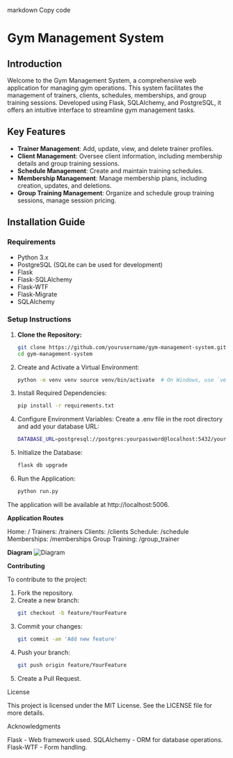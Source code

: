 markdown
Copy code
# Gym Management System

## Introduction

Welcome to the Gym Management System, a comprehensive web application for managing gym operations. This system facilitates the management of trainers, clients, schedules, memberships, and group training sessions. Developed using Flask, SQLAlchemy, and PostgreSQL, it offers an intuitive interface to streamline gym management tasks.

## Key Features

- **Trainer Management**: Add, update, view, and delete trainer profiles.
- **Client Management**: Oversee client information, including membership details and group training sessions.
- **Schedule Management**: Create and maintain training schedules.
- **Membership Management**: Manage membership plans, including creation, updates, and deletions.
- **Group Training Management**: Organize and schedule group training sessions, manage session pricing.

## Installation Guide

### Requirements

- Python 3.x
- PostgreSQL (SQLite can be used for development)
- Flask
- Flask-SQLAlchemy
- Flask-WTF
- Flask-Migrate
- SQLAlchemy

### Setup Instructions

1. **Clone the Repository:**
   ```bash
   git clone https://github.com/yourusername/gym-management-system.git
   cd gym-management-system
2. Create and Activate a Virtual Environment:
   ```bash 
   python -m venv venv source venv/bin/activate  # On Windows, use `venv\Scripts\activate`

3. Install Required Dependencies:
   ```bash 
   pip install -r requirements.txt

4. Configure Environment Variables: Create a .env file in the root directory and add your database URL:
   ```bash
   DATABASE_URL=postgresql://postgres:yourpassword@localhost:5432/yourdatabase
   
5. Initialize the Database:
   ```bash
   flask db upgrade

6. Run the Application:
   ```bash
   python run.py

The application will be available at http://localhost:5006.

**Application Routes**

Home: /
Trainers: /trainers
Clients: /clients
Schedule: /schedule
Memberships: /memberships
Group Training: /group_trainer

**Diagram**
![Diagram](https://github.com/yourusername/gym-management-system/blob/main/images/diagrama.png)

**Contributing**

To contribute to the project:

1. Fork the repository.
2. Create a new branch:
   ```bash
   git checkout -b feature/YourFeature

3. Commit your changes:
   ```bash
   git commit -am 'Add new feature'

4. Push your branch:
   ```bash
   git push origin feature/YourFeature
   
5. Create a Pull Request.

License

This project is licensed under the MIT License. See the LICENSE file for more details.

Acknowledgments

Flask - Web framework used.
SQLAlchemy - ORM for database operations.
Flask-WTF - Form handling.
